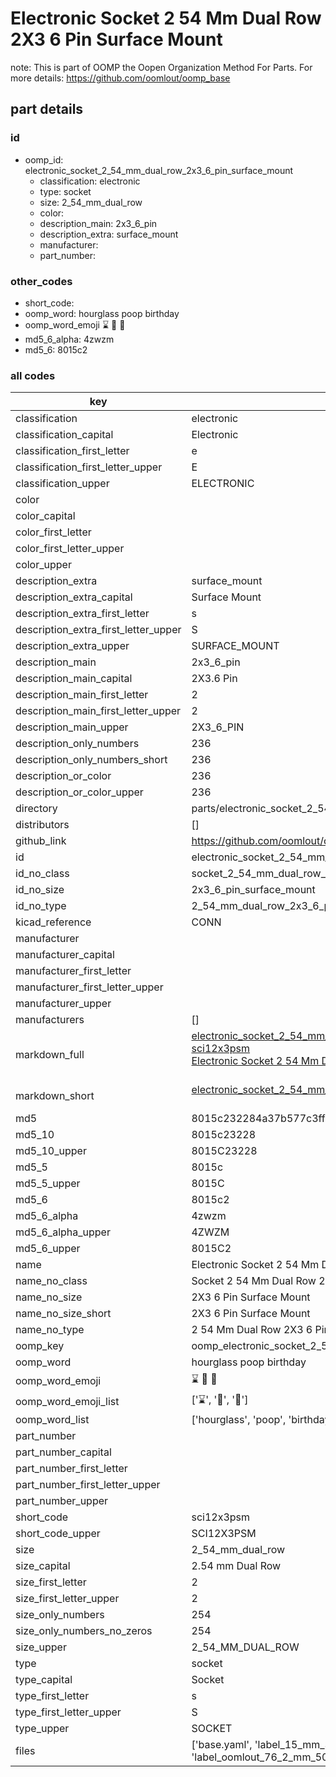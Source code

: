 # Electronic Socket 2 54 Mm Dual Row 2X3 6 Pin Surface Mount  

note: This is part of OOMP the Oopen Organization Method For Parts. For more details: https://github.com/oomlout/oomp_base

##  part details





### id
* oomp_id: electronic_socket_2_54_mm_dual_row_2x3_6_pin_surface_mount
  * classification: electronic
  * type: socket
  * size: 2_54_mm_dual_row
  * color: 
  * description_main: 2x3_6_pin
  * description_extra: surface_mount
  * manufacturer: 
  * part_number: 

### other_codes
* short_code: 
* oomp_word: hourglass poop birthday
* oomp_word_emoji :hourglass: :poop: :birthday:
* md5_6_alpha: 4zwzm
* md5_6: 8015c2

### all codes 
| key | value |  
| --- | --- |  
| classification | electronic |  
| classification_capital | Electronic |  
| classification_first_letter | e |  
| classification_first_letter_upper | E |  
| classification_upper | ELECTRONIC |  
| color |  |  
| color_capital |  |  
| color_first_letter |  |  
| color_first_letter_upper |  |  
| color_upper |  |  
| description_extra | surface_mount |  
| description_extra_capital | Surface Mount |  
| description_extra_first_letter | s |  
| description_extra_first_letter_upper | S |  
| description_extra_upper | SURFACE_MOUNT |  
| description_main | 2x3_6_pin |  
| description_main_capital | 2X3.6 Pin |  
| description_main_first_letter | 2 |  
| description_main_first_letter_upper | 2 |  
| description_main_upper | 2X3_6_PIN |  
| description_only_numbers | 236 |  
| description_only_numbers_short | 236 |  
| description_or_color | 236 |  
| description_or_color_upper | 236 |  
| directory | parts/electronic_socket_2_54_mm_dual_row_2x3_6_pin_surface_mount |  
| distributors | [] |  
| github_link | https://github.com/oomlout/oomlout_oomp_part_src/tree/main/parts/electronic_socket_2_54_mm_dual_row_2x3_6_pin_surface_mount/working |  
| id | electronic_socket_2_54_mm_dual_row_2x3_6_pin_surface_mount |  
| id_no_class | socket_2_54_mm_dual_row_2x3_6_pin_surface_mount |  
| id_no_size | 2x3_6_pin_surface_mount |  
| id_no_type | 2_54_mm_dual_row_2x3_6_pin_surface_mount |  
| kicad_reference | CONN |  
| manufacturer |  |  
| manufacturer_capital |  |  
| manufacturer_first_letter |  |  
| manufacturer_first_letter_upper |  |  
| manufacturer_upper |  |  
| manufacturers | [] |  
| markdown_full | [electronic_socket_2_54_mm_dual_row_2x3_6_pin_surface_mount](https://github.com/oomlout/oomlout_oomp_part_src/tree/main/parts/electronic_socket_2_54_mm_dual_row_2x3_6_pin_surface_mount/working)<br>[sci12x3psm](https://github.com/oomlout/oomlout_oomp_part_src/tree/main/parts/electronic_socket_2_54_mm_dual_row_2x3_6_pin_surface_mount/working)<br>[Electronic Socket 2 54 Mm Dual Row 2X3 6 Pin Surface Mount](https://github.com/oomlout/oomlout_oomp_part_src/tree/main/parts/electronic_socket_2_54_mm_dual_row_2x3_6_pin_surface_mount/working)<br><br> |  
| markdown_short | [electronic_socket_2_54_mm_dual_row_2x3_6_pin_surface_mount](https://github.com/oomlout/oomlout_oomp_part_src/tree/main/parts/electronic_socket_2_54_mm_dual_row_2x3_6_pin_surface_mount/working)<br><br> |  
| md5 | 8015c232284a37b577c3ff1aed1b7143 |  
| md5_10 | 8015c23228 |  
| md5_10_upper | 8015C23228 |  
| md5_5 | 8015c |  
| md5_5_upper | 8015C |  
| md5_6 | 8015c2 |  
| md5_6_alpha | 4zwzm |  
| md5_6_alpha_upper | 4ZWZM |  
| md5_6_upper | 8015C2 |  
| name | Electronic Socket 2 54 Mm Dual Row 2X3 6 Pin Surface Mount |  
| name_no_class | Socket 2 54 Mm Dual Row 2X3 6 Pin Surface Mount |  
| name_no_size | 2X3 6 Pin Surface Mount |  
| name_no_size_short | 2X3 6 Pin Surface Mount |  
| name_no_type | 2 54 Mm Dual Row 2X3 6 Pin Surface Mount |  
| oomp_key | oomp_electronic_socket_2_54_mm_dual_row_2x3_6_pin_surface_mount |  
| oomp_word | hourglass poop birthday |  
| oomp_word_emoji | :hourglass: :poop: :birthday: |  
| oomp_word_emoji_list | [':hourglass:', ':poop:', ':birthday:'] |  
| oomp_word_list | ['hourglass', 'poop', 'birthday'] |  
| part_number |  |  
| part_number_capital |  |  
| part_number_first_letter |  |  
| part_number_first_letter_upper |  |  
| part_number_upper |  |  
| short_code | sci12x3psm |  
| short_code_upper | SCI12X3PSM |  
| size | 2_54_mm_dual_row |  
| size_capital | 2.54 mm Dual Row |  
| size_first_letter | 2 |  
| size_first_letter_upper | 2 |  
| size_only_numbers | 254 |  
| size_only_numbers_no_zeros | 254 |  
| size_upper | 2_54_MM_DUAL_ROW |  
| type | socket |  
| type_capital | Socket |  
| type_first_letter | s |  
| type_first_letter_upper | S |  
| type_upper | SOCKET |  
| files | ['base.yaml', 'label_15_mm_30_mm.pdf', 'label_15_mm_30_mm.svg', 'label_76_2_mm_50_8_mm.pdf', 'label_76_2_mm_50_8_mm.svg', 'label_oomlout_76_2_mm_50_8_mm.pdf', 'label_oomlout_76_2_mm_50_8_mm.svg', 'readme.md', 'working.json', 'working.yaml'] |  
